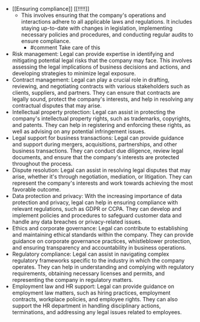

- [[Ensuring compliance]] [[!!!!!]]
	- This involves ensuring that the company's operations and interactions adhere to all applicable laws and regulations. It includes staying up-to-date with changes in legislation, implementing necessary policies and procedures, and conducting regular audits to ensure compliance.
		- #comment Take care of this
- Risk management: Legal can provide expertise in identifying and mitigating potential legal risks that the company may face. This involves assessing the legal implications of business decisions and actions, and developing strategies to minimize legal exposure.
- Contract management: Legal can play a crucial role in drafting, reviewing, and negotiating contracts with various stakeholders such as clients, suppliers, and partners. They can ensure that contracts are legally sound, protect the company's interests, and help in resolving any contractual disputes that may arise.
- Intellectual property protection: Legal can assist in protecting the company's intellectual property rights, such as trademarks, copyrights, and patents. They can help in registering and enforcing these rights, as well as advising on any potential infringement issues.
- Legal support for business transactions: Legal can provide guidance and support during mergers, acquisitions, partnerships, and other business transactions. They can conduct due diligence, review legal documents, and ensure that the company's interests are protected throughout the process.
- Dispute resolution: Legal can assist in resolving legal disputes that may arise, whether it's through negotiation, mediation, or litigation. They can represent the company's interests and work towards achieving the most favorable outcome.
- Data protection and privacy: With the increasing importance of data protection and privacy, legal can help in ensuring compliance with relevant regulations, such as GDPR or CCPA. They can develop and implement policies and procedures to safeguard customer data and handle any data breaches or privacy-related issues.
- Ethics and corporate governance: Legal can contribute to establishing and maintaining ethical standards within the company. They can provide guidance on corporate governance practices, whistleblower protection, and ensuring transparency and accountability in business operations.
- Regulatory compliance: Legal can assist in navigating complex regulatory frameworks specific to the industry in which the company operates. They can help in understanding and complying with regulatory requirements, obtaining necessary licenses and permits, and representing the company in regulatory matters.
- Employment law and HR support: Legal can provide guidance on employment law matters, such as hiring practices, employment contracts, workplace policies, and employee rights. They can also support the HR department in handling disciplinary actions, terminations, and addressing any legal issues related to employees.